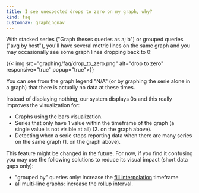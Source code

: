```yaml
---
title: I see unexpected drops to zero on my graph, why?
kind: faq
customnav: graphingnav
---
```


With stacked series ("Graph theses queries as a; b") or grouped queries ("avg by host"), you'll have several metric lines on the same graph and you may occasionally see some graph lines dropping back to 0:


{{< img src="graphing/faq/drop_to_zero.png" alt="drop to zero" responsive="true" popup="true">}}

You can see from the graph legend "N/A" (or by graphing the serie alone in a graph) that there is actually no data at these times.

Instead of displaying nothing, our system displays 0s and this really improves the visualization for:

* Graphs using the bars visualization.
* Series that only have 1 value within the timeframe of the graph (a single value is not visible at all) (2. on the graph above).
* Detecting when a serie stops reporting data when there are many series on the same graph (1. on the graph above).

This feature might be changed in the future. For now, if you find it confusing you may use the following solutions to reduce its visual impact (short data gaps only):

* "grouped by" queries only: increase the [fill interpolation](/graphing/miscellaneous/functions) timeframe
* all multi-line graphs: increase the [rollup](/graphing/miscellaneous/functions) interval.